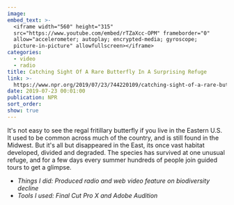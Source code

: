 ```yaml
---
image:
embed_text: >-
  <iframe width="560" height="315"
  src="https://www.youtube.com/embed/rTZaXcc-OPM" frameborder="0"
  allow="accelerometer; autoplay; encrypted-media; gyroscope;
  picture-in-picture" allowfullscreen></iframe>
categories:
  - video
  - radio
title: Catching Sight Of A Rare Butterfly In A Surprising Refuge
link: >-
  https://www.npr.org/2019/07/23/744220109/catching-sight-of-a-rare-butterfly-in-a-surprise-refuge
date: 2019-07-23 00:01:00
publication: NPR
sort_order:
show: true
---
```


It's not easy to see the regal fritillary butterfly if you live in the Eastern U.S. It used to be common across much of the country, and is still found in the Midwest. But it's all but disappeared in the East, its once vast habitat developed, divided and degraded. The species has survived at one unusual refuge, and for a few days every summer hundreds of people join guided tours to get a glimpse.

* *Things I did: Produced radio and web video feature on biodiversity decline*
* *Tools I used: Final Cut Pro X and Adobe Audition*